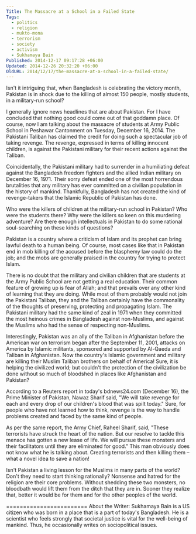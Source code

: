 ```yaml
---
Title: The Massacre at a School in a Failed State
Tags:
  - politics
  - religion
  - mukto-mona
  - terrorism
  - society
  - activism
  - Sukhamaya Bain
Published: 2014-12-17 09:17:28 +06:00
Updated: 2014-12-26 20:32:20 +06:00
OldURL: 2014/12/17/the-massacre-at-a-school-in-a-failed-state/
---
```


Isn't it intriguing that, when Bangladesh is celebrating the victory month, Pakistan is in shock due to the killing of almost 150 people, mostly students, in a military-run school?

I generally ignore news headlines that are about Pakistan. For I have concluded that nothing good could come out of that goddamn place. Of course, now I am talking about the massacre of students at Army Public School in Peshawar Cantonment on Tuesday, December 16, 2014. The Pakistani Taliban has claimed the credit for doing such a spectacular job of taking revenge. The revenge, expressed in terms of killing innocent children, is against the Pakistani military for their recent actions against the Taliban.

Coincidentally, the Pakistani military had to surrender in a humiliating defeat against the Bangladesh freedom fighters and the allied Indian military on December 16, 1971. Their sorry defeat ended one of the most horrendous brutalities that any military has ever committed on a civilian population in the history of mankind. Thankfully, Bangladesh has not created the kind of revenge-takers that the Islamic Republic of Pakistan has done.

Who were the killers of children at the military-run school in Pakistan? Who were the students there? Why were the killers so keen on this murdering adventure? Are there enough intellectuals in Pakistan to do some rational soul-searching on these kinds of questions?

Pakistan is a country where a criticism of Islam and its prophet can bring lawful death to a human being. Of course, most cases like that in Pakistan end in mob killing of the accused before the blasphemy law could do the job; and the mobs are generally praised in the country for trying to protect Islam.

There is no doubt that the military and civilian children that are students at the Army Public School are not getting a real education. Their common feature of growing up is fear of Allah; and that prevails over any other kind of learning that they are doing. While most of them probably would not join the Pakistani Taliban, they and the Taliban certainly have the commonality of the thoughts of preserving, protecting and propagating Islam. The Pakistani military had the same kind of zeal in 1971 when they committed the most heinous crimes in Bangladesh against non-Muslims, and against the Muslims who had the sense of respecting non-Muslims.

Interestingly, Pakistan was an ally of the Taliban in Afghanistan before the American war on terrorism began after the September 11, 2001, attacks on America by Islamic militants, sponsored and supported by Al-Qaeda and Taliban in Afghanistan. Now the country's Islamic government and military are killing their Muslim Taliban brothers on behalf of America! Sure, it is helping the civilized world; but couldn't the protection of the civilization be done without so much of bloodshed in places like Afghanistan and Pakistan?

According to a Reuters report in today's bdnews24.com (December 16), the Prime Minister of Pakistan, Nawaz Sharif said, "We will take revenge for each and every drop of our children's blood that was spilt today." Sure, for people who have not learned how to think, revenge is the way to handle problems created and faced by the same kind of people.

As per the same report, the Army Chief, Raheel Sharif, said, "These terrorists have struck the heart of the nation. But our resolve to tackle this menace has gotten a new lease of life. We will pursue these monsters and their facilitators until they are eliminated for good." This man obviously does not know what he is talking about. Creating terrorists and then killing them – what a novel idea to save a nation!    

Isn't Pakistan a living lesson for the Muslims in many parts of the world? Don't they need to start thinking rationally? Nonsense and hatred for the religion are their core problems. Without shedding these two monsters, no bloodbath would lift them from the ditch that they are in. Sooner they realize that, better it would be for them and for the other peoples of the world.

========================
About the Writer: Sukhamaya Bain is a US citizen who was born in a place that is a part of today's Bangladesh. He is a scientist who feels strongly that societal justice is vital for the well-being of mankind. Thus, he occasionally writes on sociopolitical issues.

